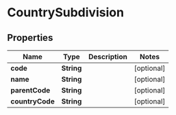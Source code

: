 

# CountrySubdivision


## Properties

| Name | Type | Description | Notes |
|------------ | ------------- | ------------- | -------------|
|**code** | **String** |  |  [optional] |
|**name** | **String** |  |  [optional] |
|**parentCode** | **String** |  |  [optional] |
|**countryCode** | **String** |  |  [optional] |



